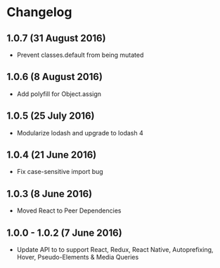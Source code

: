 # Changelog

## 1.0.7 (31 August 2016)

- Prevent classes.default from being mutated

## 1.0.6 (8 August 2016)

- Add polyfill for Object.assign

## 1.0.5 (25 July 2016)

- Modularize lodash and upgrade to lodash 4

## 1.0.4 (21 June 2016)

- Fix case-sensitive import bug

## 1.0.3 (8 June 2016)

- Moved React to Peer Dependencies

## 1.0.0 - 1.0.2 (7 June 2016)

- Update API to to support React, Redux, React Native, Autoprefixing, Hover, Pseudo-Elements & Media Queries

